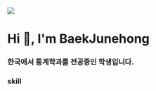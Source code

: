 <img src="https://capsule-render.vercel.app/api?type=Waving&color=F7EFE9&height=300&section=header&text=Baek%20Junehong&fontSize=50&animation=blink&fontAlignY=30" />

<h1 align="left">Hi 👋, I'm BaekJunehong</h1>
<h3 align="left">한국에서 통계학과를 전공중인 학생입니다.</h3>



<h3 align="left">skill</h3>
<p align="left"><img src="https://img.shields.io/badge/TypeScript-3178C6?style=flat&logo=TypeScript&logoColor=white"/>
</p>
